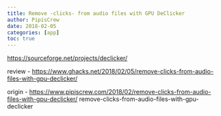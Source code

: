 ```yaml
---
title: Remove -clicks- from audio files with GPU DeClicker
author: PipisCrew
date: 2018-02-05
categories: [app]
toc: true
---
```


https://sourceforge.net/projects/declicker/

review - https://www.ghacks.net/2018/02/05/remove-clicks-from-audio-files-with-gpu-declicker/

origin - https://www.pipiscrew.com/2018/02/remove-clicks-from-audio-files-with-gpu-declicker/ remove-clicks-from-audio-files-with-gpu-declicker